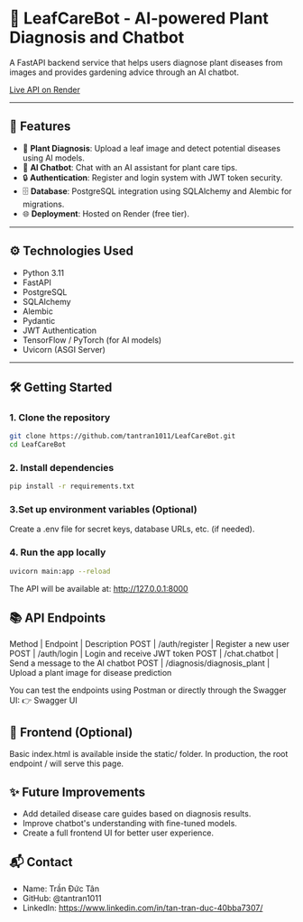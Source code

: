 # 🌿 LeafCareBot - AI-powered Plant Diagnosis and Chatbot

A FastAPI backend service that helps users diagnose plant diseases from images and provides gardening advice through an AI chatbot.

[Live API on Render](https://leafcarebot.onrender.com)

---

## 🚀 Features

- 🌱 **Plant Diagnosis**: Upload a leaf image and detect potential diseases using AI models.
- 💬 **AI Chatbot**: Chat with an AI assistant for plant care tips.
- 🔒 **Authentication**: Register and login system with JWT token security.
- 🗄️ **Database**: PostgreSQL integration using SQLAlchemy and Alembic for migrations.
- 🌐 **Deployment**: Hosted on Render (free tier).

---

## ⚙️ Technologies Used

- Python 3.11
- FastAPI
- PostgreSQL
- SQLAlchemy
- Alembic
- Pydantic
- JWT Authentication
- TensorFlow / PyTorch (for AI models)
- Uvicorn (ASGI Server)

---

## 🛠️ Getting Started

### 1. Clone the repository

```bash
git clone https://github.com/tantran1011/LeafCareBot.git
cd LeafCareBot
```

### 2. Install dependencies

```bash
pip install -r requirements.txt
```

### 3.Set up environment variables (Optional)

Create a .env file for secret keys, database URLs, etc. (if needed).

### 4. Run the app locally

```bash
uvicorn main:app --reload
```
The API will be available at: http://127.0.0.1:8000

## 📚 API Endpoints

Method | Endpoint | Description
POST | /auth/register | Register a new user
POST | /auth/login | Login and receive JWT token
POST | /chat.chatbot | Send a message to the AI chatbot
POST | /diagnosis/diagnosis_plant | Upload a plant image for disease prediction

You can test the endpoints using Postman or directly through the Swagger UI:
👉 Swagger UI

## 🎨 Frontend (Optional)

Basic index.html is available inside the static/ folder.
In production, the root endpoint / will serve this page.

## ✨ Future Improvements

- Add detailed disease care guides based on diagnosis results.
- Improve chatbot's understanding with fine-tuned models.
- Create a full frontend UI for better user experience.

## 📬 Contact
- Name: Trần Đức Tân
- GitHub: @tantran1011
- LinkedIn: https://www.linkedin.com/in/tan-tran-duc-40bba7307/







